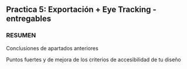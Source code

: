 ## Practica 5: Exportación + Eye Tracking - entregables 




### RESUMEN 

Conclusiones de apartados anteriores 

Puntos fuertes y de mejora de los criterios de accesibilidad de tu diseño
